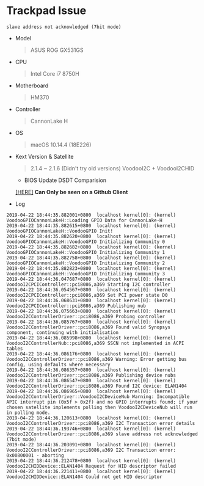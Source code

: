# Trackpad Issue

`slave address not acknowledged (7bit mode)`

- Model

  > ASUS ROG GX531GS

- CPU

  > Intel Core i7 8750H

- Motherboard

  > HM370

- Controller

  > CannonLake H

- OS

  > macOS 10.14.4 (18E226)

- Kext Version & Satellite

  > 2.1.4 ~ 2.1.6 (Didn't try old versions)
  > VoodooI2C + VoodooI2CHID
  
  - BIOS Update DSDT Comparision
  
  [[HERE]](https://github.com/williambj1/Hackintosh-EFI-Asus-Zephyrus-S-GX531/commit/91c184e55bdffa1bdb65ce5db007c1a34f555b2d)
  **Can Only be seen on a Github Client**

- Log

``` log
2019-04-22 18:44:35.882001+0800  localhost kernel[0]: (kernel) VoodooGPIOCannonLakeH::Loading GPIO Data for CannonLake-H
2019-04-22 18:44:35.882615+0800  localhost kernel[0]: (kernel) VoodooGPIOCannonLakeH::VoodooGPIO Init!
2019-04-22 18:44:35.882620+0800  localhost kernel[0]: (kernel) VoodooGPIOCannonLakeH::VoodooGPIO Initializing Community 0
2019-04-22 18:44:35.882682+0800  localhost kernel[0]: (kernel) VoodooGPIOCannonLakeH::VoodooGPIO Initializing Community 1
2019-04-22 18:44:35.882758+0800  localhost kernel[0]: (kernel) VoodooGPIOCannonLakeH::VoodooGPIO Initializing Community 2
2019-04-22 18:44:35.882823+0800  localhost kernel[0]: (kernel) VoodooGPIOCannonLakeH::VoodooGPIO Initializing Community 3
2019-04-22 18:44:36.047687+0800  localhost kernel[0]: (kernel) VoodooI2CPCIController::pci8086,a369 Starting I2C controller
2019-04-22 18:44:36.054567+0800  localhost kernel[0]: (kernel) VoodooI2CPCIController::pci8086,a369 Set PCI power state D0
2019-04-22 18:44:36.068631+0800  localhost kernel[0]: (kernel) VoodooI2CPCIController::pci8086,a369 Publishing nub
2019-04-22 18:44:36.075663+0800  localhost kernel[0]: (kernel) VoodooI2CControllerDriver::pci8086,a369 Probing controller
2019-04-22 18:44:36.085767+0800  localhost kernel[0]: (kernel) VoodooI2CControllerDriver::pci8086,a369 Found valid Synopsys component, continuing with initialisation
2019-04-22 18:44:36.085998+0800  localhost kernel[0]: (kernel) VoodooI2CControllerNub::pci8086,a369 SSCN not implemented in ACPI tables
2019-04-22 18:44:36.086176+0800  localhost kernel[0]: (kernel) VoodooI2CControllerDriver::pci8086,a369 Warning: Error getting bus config, using defaults where necessary
2019-04-22 18:44:36.086357+0800  localhost kernel[0]: (kernel) VoodooI2CControllerDriver::pci8086,a369 Publishing device nubs
2019-04-22 18:44:36.086547+0800  localhost kernel[0]: (kernel) VoodooI2CControllerDriver::pci8086,a369 Found I2C device: ELAN1404
2019-04-22 18:44:36.086965+0800  localhost kernel[0]: (kernel) VoodooI2CControllerDriver::VoodooI2CDeviceNub Warning: Incompatible APIC interrupt pin (0x5f > 0x2f) and no GPIO interrupts found; if your chosen satellite implements polling then VoodooI2CDeviceNub will run in polling mode.
2019-04-22 18:44:36.120613+0800  localhost kernel[0]: (kernel) VoodooI2CControllerDriver::pci8086,a369 I2C Transaction error details
2019-04-22 18:44:36.193746+0800  localhost kernel[0]: (kernel) VoodooI2CControllerDriver::pci8086,a369 slave address not acknowledged (7bit mode)
2019-04-22 18:44:36.203091+0800  localhost kernel[0]: (kernel) VoodooI2CControllerDriver::pci8086,a369 I2C Transaction error: 0x00800001 - aborting
2019-04-22 18:44:36.212478+0800  localhost kernel[0]: (kernel) VoodooI2CHIDDevice::ELAN1404 Request for HID descriptor failed
2019-04-22 18:44:36.221411+0800  localhost kernel[0]: (kernel) VoodooI2CHIDDevice::ELAN1404 Could not get HID descriptor
```
